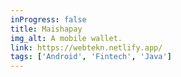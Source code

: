 ```yaml
---
inProgress: false
title: Maishapay
img_alt: A mobile wallet.
link: https://webtekn.netlify.app/
tags: ['Android', 'Fintech', 'Java']
---
```

